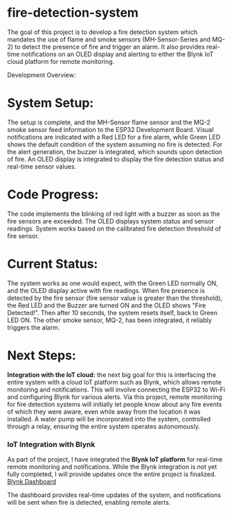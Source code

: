# fire-detection-system
The goal of this project is to develop a fire detection system which mandates the use of flame and smoke sensors (MH-Sensor-Series and MQ-2) to detect the presence of fire and trigger an alarm. It also provides real-time notifications on an OLED display and alerting to either the Blynk IoT cloud platform for remote monitoring.

Development Overview:

# System Setup:

The setup is complete, and the MH-Sensor flame sensor and the MQ-2 smoke sensor feed information to the ESP32 Development Board.
Visual notifications are indicated with a Red LED for a fire alarm, while Green LED shows the default condition of the system assuming no fire is detected.
For the alert generation, the buzzer is integrated, which sounds upon detection of fire.
An OLED display is integrated to display the fire detection status and real-time sensor values.

# Code Progress:

The code implements the blinking of red light with a buzzer as soon as the fire sensors are exceeded.
The OLED displays system status and sensor readings.
System works based on the calibrated fire detection threshold of fire sensor.

# Current Status:

The system works as one would expect, with the Green LED normally ON, and the OLED display active with fire readings.
When fire presence is detected by the fire sensor (fire sensor value is greater than the threshold), the Red LED and the Buzzer are turned ON and the OLED shows "Fire Detected!". Then after 10 seconds, the system resets itself, back to Green LED ON.
The other smoke sensor, MQ-2, has been integrated, it reliably triggers the alarm.

# Next Steps:

**Integration with the IoT cloud:** the next big goal for this is interfacing the entire system with a cloud IoT platform such as Blynk, which allows remote monitoring and notifications. This will involve connecting the ESP32 to Wi-Fi and configuring Blynk for various alerts.
Via this project, remote monitoring for fire detection systems will initially let people know about any fire events of which they were aware, even while away from the location it was installed.
A water pump will be incorporated into the system, controlled through a relay, ensuring the entire system operates autonomously.

### IoT Integration with Blynk

As part of the project, I have integrated the **Blynk IoT platform** for real-time remote monitoring and notifications. While the Blynk integration is not yet fully completed, I will provide updates once the entire project is finalized.
[Blynk Dashboard](https://blynk.cloud/dashboard/681806/global/devices/1/organization/681806/devices/2895555/dashboard)

The dashboard provides real-time updates of the system, and notifications will be sent when fire is detected, enabling remote alerts.
